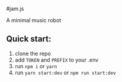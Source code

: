 #jam.js

A minimal music robot

## Quick start:

1. clone the repo
2. add `TOKEN` and `PREFIX` to your .env
3. run `npm i` or `yarn`
4. run `yarn start:dev` or `npm run start:dev`
